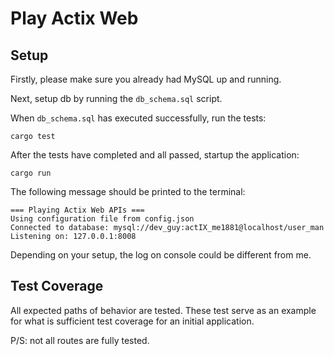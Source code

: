 # Play Actix Web

## Setup

Firstly, please make sure you already had MySQL up and running.

Next, setup db by running the `db_schema.sql` script. 

When `db_schema.sql` has executed successfully, run the tests:
```shell
cargo test
```

After the tests have completed and all passed, startup the application:
```shell
cargo run
```

The following message should be printed to the terminal:
```shell
=== Playing Actix Web APIs ===
Using configuration file from config.json
Connected to database: mysql://dev_guy:actIX_me1881@localhost/user_man
Listening on: 127.0.0.1:8008
```
Depending on your setup, the log on console could be different from me.

## Test Coverage

All expected paths of behavior are tested.
These test serve as an example for what is sufficient test coverage for an initial application.

P/S: not all routes are fully tested. 